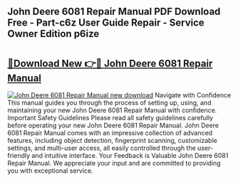 ## John Deere 6081 Repair Manual PDF Download Free - Part-c6z User Guide Repair - Service Owner Edition p6ize

# <h2><a href="http://bc92526.oget.top/?id=John+Deere+6081+Repair+Manual">🔗Download New 👉🔴 John Deere 6081 Repair Manual</a></h2>

[![John Deere 6081 Repair Manual new download](https://i.imgur.com/5g1atiW.png)](http://bc92526.oget.top/?id=John+Deere+6081+Repair+Manual)
Navigate with Confidence This manual guides you through the process of setting up, using, and maintaining your new John Deere 6081 Repair Manual with confidence. Important Safety Guidelines Please read all safety guidelines carefully before operating your new John Deere 6081 Repair Manual. John Deere 6081 Repair Manual comes with an impressive collection of advanced features, including object detection, fingerprint scanning, customizable settings, and multi-user access, all easily controlled through the user-friendly and intuitive interface. Your Feedback is Valuable John Deere 6081 Repair Manual. We appreciate your input and are committed to providing you with exceptional service.
